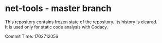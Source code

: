 # net-tools - master branch

This repository contains frozen state of the repository.
Its history is cleared. It is used only for static code
analysis with Codacy.

Commit Time: 1702712056